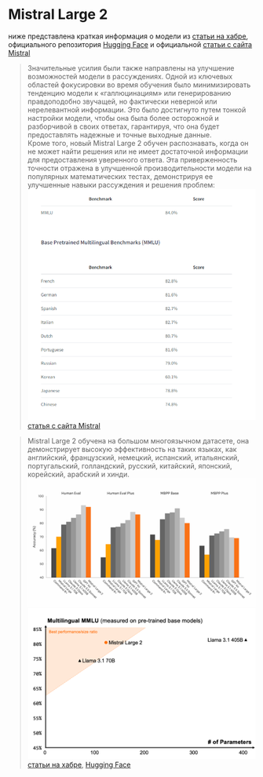 # Mistral Large 2
ниже представлена краткая информация о модели из [статьи на хабре](https://habr.com/ru/articles/831272/),
 официального репозитория [Hugging Face](https://huggingface.co/mistralai/Mistral-Large-Instruct-2407) и
официальной [статьи с сайта Mistral](https://mistral.ai/news/mistral-large-2407/)
>Значительные усилия были также направлены на улучшение возможностей модели в рассуждениях. Одной из ключевых областей фокусировки во время обучения было минимизировать тенденцию модели к «галлюцинациям» или генерированию правдоподобно звучащей, но фактически неверной или нерелевантной информации. Это было достигнуто путем тонкой настройки модели, чтобы она была более осторожной и разборчивой в своих ответах, гарантируя, что она будет предоставлять надежные и точные выходные данные.\
>Кроме того, новый Mistral Large 2 обучен распознавать, когда он не может найти решения или не имеет достаточной информации для предоставления уверенного ответа. Эта приверженность точности отражена в улучшенной производительности модели на популярных математических тестах, демонстрируя ее улучшенные навыки рассуждения и решения проблем:\
![img.png](img.png)\
> [статья с сайта Mistral](https://mistral.ai/news/mistral-large-2407/)

>Mistral Large 2 обучена на большом многоязычном датасете, она демонстрирует высокую эффективность на таких языках, как английский, французский, немецкий, испанский, итальянский, португальский, голландский, русский, китайский, японский, корейский, арабский и хинди.\
![img_1.png](img_1.png)\
> ![img_2.png](img_2.png)\
> [статьи на хабре](https://habr.com/ru/articles/831272/), [Hugging Face](https://huggingface.co/mistralai/Mistral-Large-Instruct-2407)